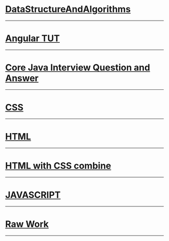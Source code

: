 # [DataStructureAndAlgorithms](https://github.com/borkarchetan/JOKER/tree/main/Algorithms)

---

# [Angular TUT](https://github.com/borkarchetan/JOKER/tree/main/Angular%20Tut/blog)

---

# [Core Java Interview Question and Answer](https://github.com/borkarchetan/JOKER/tree/main/Core%20Java)

---

# [CSS](https://github.com/borkarchetan/JOKER/tree/main/CSS)

---

# [HTML](https://github.com/borkarchetan/JOKER/tree/main/HTML)

---

# [HTML with CSS combine](https://github.com/borkarchetan/JOKER/tree/main/HTMl-CSS-CombineProject)

---

# [JAVASCRIPT](https://github.com/borkarchetan/JOKER/tree/main/JAVASCRIPT)
---

# [Raw Work ]()
---
